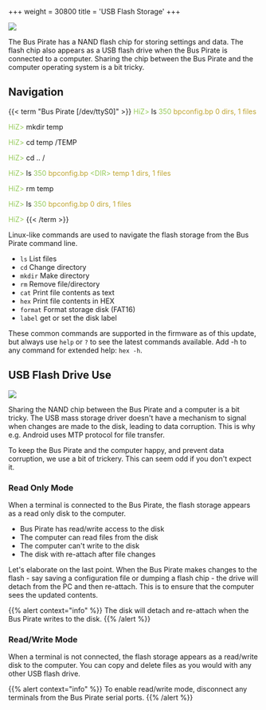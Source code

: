 +++
weight = 30800
title = 'USB Flash Storage'
+++

![](/images/docs/fw/usb-flash-storage.png)

The Bus Pirate has a NAND flash chip for storing settings and data. The flash chip also appears as a USB flash drive when the Bus Pirate is connected to a computer. Sharing the chip between the Bus Pirate and the computer operating system is a bit tricky.

## Navigation

{{< term "Bus Pirate [/dev/ttyS0]" >}}
<span style="color:#96cb59">HiZ></span> ls
<span style="color:#96cb59">       350 <span style="color:#bfa530">bpconfig.bp</span></span>
<span style="color:#bfa530">0 dirs, 1 files</span>

<span style="color:#96cb59">HiZ></span> mkdir temp

<span style="color:#96cb59">HiZ></span> cd temp
/TEMP

<span style="color:#96cb59">HiZ></span> cd ..
/

<span style="color:#96cb59">HiZ></span> ls
<span style="color:#96cb59">       350 <span style="color:#bfa530">bpconfig.bp</span></span>
<span style="color:#96cb59">   &#x003c;DIR>   <span style="color:#bfa530">temp</span></span>
<span style="color:#bfa530">1 dirs, 1 files</span>

<span style="color:#96cb59">HiZ></span> rm temp

<span style="color:#96cb59">HiZ></span> ls
<span style="color:#96cb59">       350 <span style="color:#bfa530">bpconfig.bp</span></span>
<span style="color:#bfa530">0 dirs, 1 files</span>

<span style="color:#96cb59">HiZ></span> 
{{< /term >}}

Linux-like commands are used to navigate the flash storage from the Bus Pirate command line. 

- ```ls```      List files
- ```cd```      Change directory
- ```mkdir```   Make directory
- ```rm```      Remove file/directory
- ```cat```     Print file contents as text
- ```hex```     Print file contents in HEX
- ```format```  Format storage disk (FAT16)
- ```label```   get or set the disk label

These common commands are supported in the firmware as of this update, but always use ```help``` or ```?``` to see the latest commands available. Add -h to any command for extended help: ```hex -h```.

## USB Flash Drive Use

![](/images/docs/fw/usb-flash-storage.png)


Sharing the NAND chip between the Bus Pirate and a computer is a bit tricky. The USB mass storage driver doesn't have a mechanism to signal when changes are made to the disk, leading to data corruption. This is why e.g. Android uses MTP protocol for file transfer.

To keep the Bus Pirate and the computer happy, and prevent data corruption, we use a bit of trickery. This can seem odd if you don't expect it.

### Read Only Mode

When a terminal is connected to the Bus Pirate, the flash storage appears as a read only disk to the computer. 

- Bus Pirate has read/write access to the disk
- The computer can read files from the disk
- The computer can't write to the disk
- The disk with re-attach after file changes

Let's elaborate on the last point. When the Bus Pirate makes changes to the flash - say saving a configuration file or dumping a flash chip - the drive will detach from the PC and then re-attach. This is to ensure that the computer sees the updated contents.

{{% alert context="info" %}}
The disk will detach and re-attach when the Bus Pirate writes to the disk.
{{% /alert %}}

### Read/Write Mode

When a terminal is not connected, the flash storage appears as a read/write disk to the computer. You can copy and delete files as you would with any other USB flash drive.

{{% alert context="info" %}}
To enable read/write mode, disconnect any terminals from the Bus Pirate serial ports.
{{% /alert %}}
